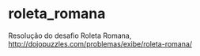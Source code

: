 # roleta_romana
Resolução do desafio Roleta Romana, http://dojopuzzles.com/problemas/exibe/roleta-romana/
